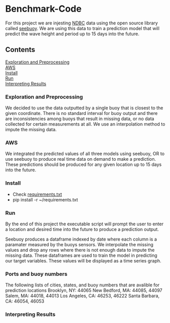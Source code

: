 # Benchmark-Code

For this project we are injesting [NDBC](https://www.ndbc.noaa.gov/) data using the open source library called [seebuoy](https://www.seebuoy.com/).  We are using this data to train a prediction model that will predict the wave height and period up to 15 days into the future.

## Contents
[Exploration and Preprocessing](#headers)<br>
[AWS](#headers)<br>
[Install](#headers)<br>
[Run](#headers)<br>
[Interpreting Results](#headers)<br>

### Exploration and Preprocessing
We decided to use the data outputted by a single buoy that is closest to the given coordinate.  There is no standard interval for buoy output and there are inconsistencies among buoys that result in missing data, or no data collected for certain measurements at all.  We use an interpolation method to impute the missing data.

### AWS
We integrated the predicted values of all three models using seebuoy, OR to use seebuoy to produce real time data on demand to make a prediction.  These predictions should be produced for any given location up to 15 days into the future.

### Install
* Check [requirements.txt]()
* pip install -r ~/requirements.txt

### Run
By the end of this project the executable script will prompt the user to enter a location and desired time into the future to produce a prediction output.

Seebuoy produces a dataframe indexed by date where each column is a paramater measured by the buoys sensors.  We interpolate the missing values and drop any rows where there is not enough data to impute the missing data. These dataframes are used to train the model in predicting our target variables.  These values will be displayed as a time series graph.

### Ports and buoy numbers
The following lists of cities, states, and buoy numbers that are avalible for prediction locations
Brooklyn, NY: 44065
New Bedford, MA: 44085, 44097
Salem, MA: 44018, 44013 
Los Angeles, CA: 46253, 46222
Santa Barbara, CA: 46054, 46053

### Interpreting Results

